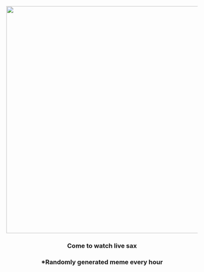 <p align="center">
        <img src="https://i.redd.it/ekqxq64wp5n81.jpg" width="600" height="600">
        </p>
        <h3 align="center">Come to watch live sax</h3>
        <h3 align="center">*Randomly generated meme every hour</h3>
    